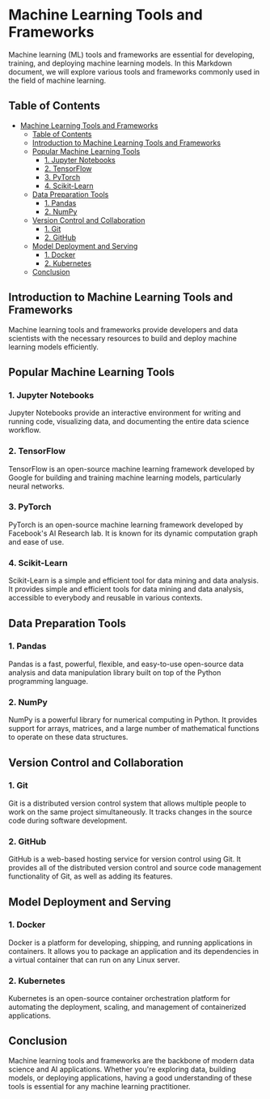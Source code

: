 # Machine Learning Tools and Frameworks

Machine learning (ML) tools and frameworks are essential for developing, training, and deploying machine learning models. In this Markdown document, we will explore various tools and frameworks commonly used in the field of machine learning.

## Table of Contents
- [Machine Learning Tools and Frameworks](#machine-learning-tools-and-frameworks)
  - [Table of Contents](#table-of-contents)
  - [Introduction to Machine Learning Tools and Frameworks](#introduction-to-machine-learning-tools-and-frameworks)
  - [Popular Machine Learning Tools](#popular-machine-learning-tools)
    - [1. Jupyter Notebooks](#1-jupyter-notebooks)
    - [2. TensorFlow](#2-tensorflow)
    - [3. PyTorch](#3-pytorch)
    - [4. Scikit-Learn](#4-scikit-learn)
  - [Data Preparation Tools](#data-preparation-tools)
    - [1. Pandas](#1-pandas)
    - [2. NumPy](#2-numpy)
  - [Version Control and Collaboration](#version-control-and-collaboration)
    - [1. Git](#1-git)
    - [2. GitHub](#2-github)
  - [Model Deployment and Serving](#model-deployment-and-serving)
    - [1. Docker](#1-docker)
    - [2. Kubernetes](#2-kubernetes)
  - [Conclusion](#conclusion)

## Introduction to Machine Learning Tools and Frameworks

Machine learning tools and frameworks provide developers and data scientists with the necessary resources to build and deploy machine learning models efficiently.

## Popular Machine Learning Tools

### 1. Jupyter Notebooks

Jupyter Notebooks provide an interactive environment for writing and running code, visualizing data, and documenting the entire data science workflow.

### 2. TensorFlow

TensorFlow is an open-source machine learning framework developed by Google for building and training machine learning models, particularly neural networks.

### 3. PyTorch

PyTorch is an open-source machine learning framework developed by Facebook's AI Research lab. It is known for its dynamic computation graph and ease of use.

### 4. Scikit-Learn

Scikit-Learn is a simple and efficient tool for data mining and data analysis. It provides simple and efficient tools for data mining and data analysis, accessible to everybody and reusable in various contexts.

## Data Preparation Tools

### 1. Pandas

Pandas is a fast, powerful, flexible, and easy-to-use open-source data analysis and data manipulation library built on top of the Python programming language.

### 2. NumPy

NumPy is a powerful library for numerical computing in Python. It provides support for arrays, matrices, and a large number of mathematical functions to operate on these data structures.

## Version Control and Collaboration

### 1. Git

Git is a distributed version control system that allows multiple people to work on the same project simultaneously. It tracks changes in the source code during software development.

### 2. GitHub

GitHub is a web-based hosting service for version control using Git. It provides all of the distributed version control and source code management functionality of Git, as well as adding its features.

## Model Deployment and Serving

### 1. Docker

Docker is a platform for developing, shipping, and running applications in containers. It allows you to package an application and its dependencies in a virtual container that can run on any Linux server.

### 2. Kubernetes

Kubernetes is an open-source container orchestration platform for automating the deployment, scaling, and management of containerized applications.

## Conclusion

Machine learning tools and frameworks are the backbone of modern data science and AI applications. Whether you're exploring data, building models, or deploying applications, having a good understanding of these tools is essential for any machine learning practitioner.
